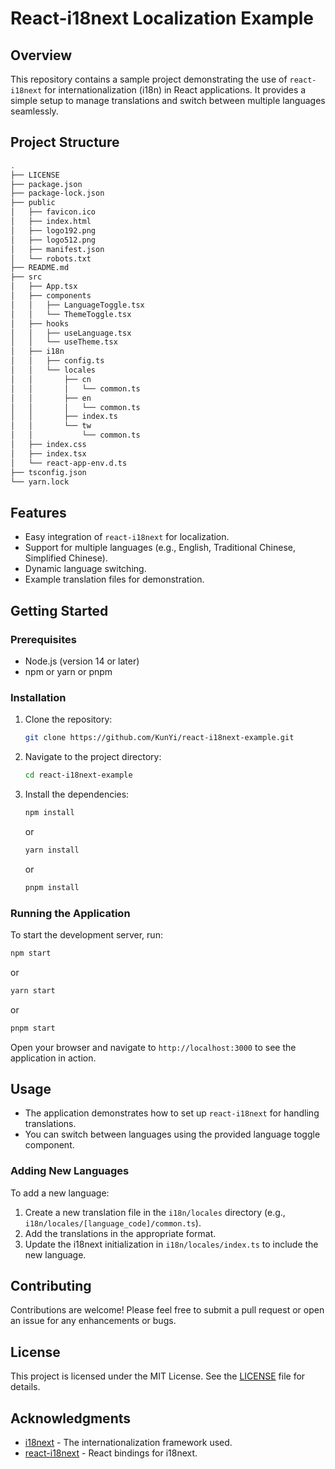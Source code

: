 # React-i18next Localization Example

## Overview

This repository contains a sample project demonstrating the use of `react-i18next` for internationalization (i18n) in React applications. It provides a simple setup to manage translations and switch between multiple languages seamlessly.

## Project Structure

```bash
.
├── LICENSE
├── package.json
├── package-lock.json
├── public
│   ├── favicon.ico
│   ├── index.html
│   ├── logo192.png
│   ├── logo512.png
│   ├── manifest.json
│   └── robots.txt
├── README.md
├── src
│   ├── App.tsx
│   ├── components
│   │   ├── LanguageToggle.tsx
│   │   └── ThemeToggle.tsx
│   ├── hooks
│   │   ├── useLanguage.tsx
│   │   └── useTheme.tsx
│   ├── i18n
│   │   ├── config.ts
│   │   └── locales
│   │       ├── cn
│   │       │   └── common.ts
│   │       ├── en
│   │       │   └── common.ts
│   │       ├── index.ts
│   │       └── tw
│   │           └── common.ts
│   ├── index.css
│   ├── index.tsx
│   └── react-app-env.d.ts
├── tsconfig.json
└── yarn.lock
```

## Features

- Easy integration of `react-i18next` for localization.
- Support for multiple languages (e.g., English, Traditional Chinese, Simplified Chinese).
- Dynamic language switching.
- Example translation files for demonstration.

## Getting Started

### Prerequisites

- Node.js (version 14 or later)
- npm or yarn or pnpm

### Installation

1. Clone the repository:

   ```bash
   git clone https://github.com/KunYi/react-i18next-example.git
   ```

2. Navigate to the project directory:

   ```bash
   cd react-i18next-example
   ```

3. Install the dependencies:

   ```bash
   npm install
   ```

   or

   ```bash
   yarn install
   ```

   or

   ```bash
   pnpm install
   ```

### Running the Application

To start the development server, run:

```bash
npm start
```

or

```bash
yarn start
```

or

```bash
pnpm start
```

Open your browser and navigate to `http://localhost:3000` to see the application in action.

## Usage

- The application demonstrates how to set up `react-i18next` for handling translations.
- You can switch between languages using the provided language toggle component.

### Adding New Languages

To add a new language:

1. Create a new translation file in the `i18n/locales` directory (e.g., `i18n/locales/[language_code]/common.ts`).
2. Add the translations in the appropriate format.
3. Update the i18next initialization in `i18n/locales/index.ts` to include the new language.

## Contributing

Contributions are welcome! Please feel free to submit a pull request or open an issue for any enhancements or bugs.

## License

This project is licensed under the MIT License. See the [LICENSE](LICENSE) file for details.

## Acknowledgments

- [i18next](https://www.i18next.com/) - The internationalization framework used.
- [react-i18next](https://react.i18next.com/) - React bindings for i18next.
